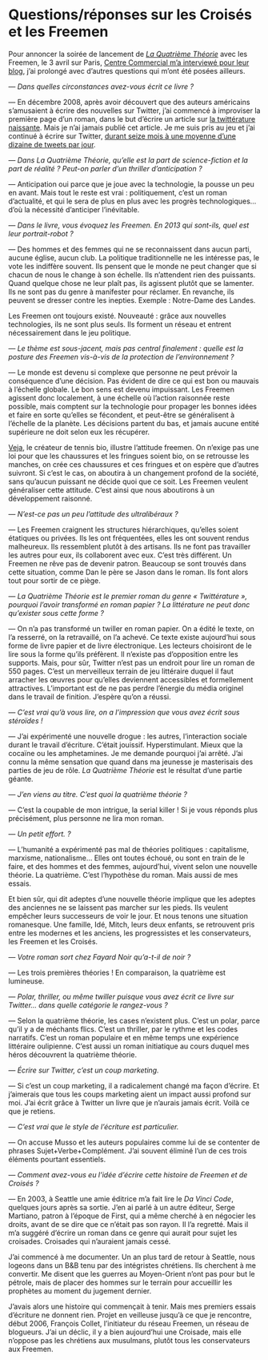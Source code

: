 # Questions/réponses sur les Croisés et les Freemen

Pour annoncer la soirée de lancement de [*La Quatrième Théorie*](https://tcrouzet.com/la-quatrieme-theorie/) avec les Freemen, le 3 avril sur Paris, [Centre Commercial m’a interviewé pour leur blog](http://blog.centrecommercial.cc/2013/03/la-quatrieme-theorie-thierry-crouzet/), j’ai prolongé avec d’autres questions qui m’ont été posées ailleurs.<span id="more-32031"></span>

*— Dans quelles circonstances avez-vous écrit ce livre ?*

— En décembre 2008, après avoir découvert que des auteurs américains s’amusaient à écrire des nouvelles sur Twitter, j’ai commencé à improviser la première page d’un roman, dans le but d’écrire un article sur [la twittérature naissante](https://tcrouzet.com/la-quatrieme-theorie/la-quatrieme-theorie-liens/). Mais je n’ai jamais publié cet article. Je me suis pris au jeu et j’ai continué à écrire sur Twitter, [durant seize mois à une moyenne d’une dizaine de tweets par jour](https://tcrouzet.com/la-quatrieme-theorie/la-quatrieme-theorie-historique/).

*— Dans La Quatrième Théorie, qu’elle est la part de science-fiction et la part de réalité ? Peut-on parler d’un thriller d’anticipation ?*

— Anticipation oui parce que je joue avec la technologie, la pousse un peu en avant. Mais tout le reste est vrai : politiquement, c’est un roman d’actualité, et qui le sera de plus en plus avec les progrès technologiques… d’où la nécessité d’anticiper l’inévitable.

*— Dans le livre, vous évoquez les Freemen. En 2013 qui sont-ils, quel est leur portrait-robot ?*

— Des hommes et des femmes qui ne se reconnaissent dans aucun parti, aucune église, aucun club. La politique traditionnelle ne les intéresse pas, le vote les indiffère souvent. Ils pensent que le monde ne peut changer que si chacun de nous le change à son échelle. Ils n’attendent rien des puissants. Quand quelque chose ne leur plaît pas, ils agissent plutôt que se lamenter. Ils ne sont pas du genre à manifester pour réclamer. En revanche, ils peuvent se dresser contre les inepties. Exemple : Notre-Dame des Landes.

Les Freemen ont toujours existé. Nouveauté : grâce aux nouvelles technologies, ils ne sont plus seuls. Ils forment un réseau et entrent nécessairement dans le jeu politique.

*— Le thème est sous-jacent, mais pas central finalement : quelle est la posture des Freemen vis-à-vis de la protection de l’environnement ?*

— Le monde est devenu si complexe que personne ne peut prévoir la conséquence d’une décision. Pas évident de dire ce qui est bon ou mauvais à l’échelle globale. Le bon sens est devenu impuissant. Les Freemen agissent donc localement, à une échelle où l’action raisonnée reste possible, mais comptent sur la technologie pour propager les bonnes idées et faire en sorte qu’elles se fécondent, et peut-être se généralisent à l’échelle de la planète. Les décisions partent du bas, et jamais aucune entité supérieure ne doit selon eux les récupérer.

[Veja](http://www.veja.fr/), le créateur de tennis bio, illustre l’attitude freemen. On n’exige pas une loi pour que les chaussures et les fringues soient bio, on se retrousse les manches, on crée ces chaussures et ces fringues et on espère que d’autres suivront. Si c’est le cas, on aboutira à un changement profond de la société, sans qu’aucun puissant ne décide quoi que ce soit. Les Freemen veulent généraliser cette attitude. C’est ainsi que nous aboutirons à un développement raisonné.

*— N’est-ce pas un peu l’attitude des ultralibéraux ?*

— Les Freemen craignent les structures hiérarchiques, qu’elles soient étatiques ou privées. Ils les ont fréquentées, elles les ont souvent rendus malheureux. Ils ressemblent plutôt à des artisans. Ils ne font pas travailler les autres pour eux, ils collaborent avec eux. C’est très différent. Un Freemen ne rêve pas de devenir patron. Beaucoup se sont trouvés dans cette situation, comme Dan le père se Jason dans le roman. Ils font alors tout pour sortir de ce piège.

*— La Quatrième Théorie est le premier roman du genre « Twittérature », pourquoi l’avoir transformé en roman papier ? La littérature ne peut donc qu’exister sous cette forme ?*

— On n’a pas transformé un twiller en roman papier. On a édité le texte, on l’a resserré, on la retravaillé, on l’a achevé. Ce texte existe aujourd’hui sous forme de livre papier et de livre électronique. Les lecteurs choisiront de le lire sous la forme qu’ils préfèrent. Il n’existe pas d’opposition entre les supports. Mais, pour sûr, Twitter n’est pas un endroit pour lire un roman de 550 pages. C’est un merveilleux terrain de jeu littéraire duquel il faut arracher les œuvres pour qu’elles deviennent accessibles et formellement attractives. L’important est de ne pas perdre l’énergie du média originel dans le travail de finition. J’espère qu’on a réussi.

*— C’est vrai qu’à vous lire, on a l’impression que vous avez écrit sous stéroïdes !*

— J’ai expérimenté une nouvelle drogue : les autres, l’interaction sociale durant le travail d’écriture. C’était jouissif. Hyperstimulant. Mieux que la cocaïne ou les amphetamines. Je me demande pourquoi j’ai arrêté. J’ai connu la même sensation que quand dans ma jeunesse je masterisais des parties de jeu de rôle. *La Quatrième Théorie* est le résultat d’une partie géante.

*— J’en viens au titre. C’est quoi la quatrième théorie ?*

— C’est la coupable de mon intrigue, la serial killer ! Si je vous réponds plus précisément, plus personne ne lira mon roman.

*— Un petit effort. ?*

— L’humanité a expérimenté pas mal de théories politiques : capitalisme, marxisme, nationalisme… Elles ont toutes échoué, ou sont en train de le faire, et des hommes et des femmes, aujourd’hui, vivent selon une nouvelle théorie. La quatrième. C’est l’hypothèse du roman. Mais aussi de mes essais.

Et bien sûr, qui dit adeptes d’une nouvelle théorie implique que les adeptes des anciennes ne se laissent pas marcher sur les pieds. Ils veulent empêcher leurs successeurs de voir le jour. Et nous tenons une situation romanesque. Une famille, Idé, Mitch, leurs deux enfants, se retrouvent pris entre les modernes et les anciens, les progressistes et les conservateurs, les Freemen et les Croisés.

*— Votre roman sort chez Fayard Noir qu’a-t-il de noir ?*

— Les trois premières théories ! En comparaison, la quatrième est lumineuse.

*— Polar, thriller, ou même twiller puisque vous avez écrit ce livre sur Twitter… dans quelle catégorie le rangez-vous ?*

— Selon la quatrième théorie, les cases n’existent plus. C’est un polar, parce qu’il y a de méchants flics. C’est un thriller, par le rythme et les codes narratifs. C’est un roman populaire et en même temps une expérience littéraire oulipienne. C’est aussi un roman initiatique au cours duquel mes héros découvrent la quatrième théorie.

*— Écrire sur Twitter, c’est un coup marketing.*

— Si c’est un coup marketing, il a radicalement changé ma façon d’écrire. Et j’aimerais que tous les coups marketing aient un impact aussi profond sur moi. J’ai écrit grâce à Twitter un livre que je n’aurais jamais écrit. Voilà ce que je retiens.

*— C’est vrai que le style de l’écriture est particulier.*

— On accuse Musso et les auteurs populaires comme lui de se contenter de phrases Sujet+Verbe+Complément. J’ai souvent éliminé l’un de ces trois éléments pourtant essentiels.

*— Comment avez-vous eu l’idée d’écrire cette histoire de Freemen et de Croisés ?*

— En 2003, à Seattle une amie éditrice m’a fait lire le *Da Vinci Code*, quelques jours après sa sortie. J’en ai parlé à un autre éditeur, Serge Martiano, patron à l’époque de First, qui a même cherché à en négocier les droits, avant de se dire que ce n’était pas son rayon. Il l’a regretté. Mais il m’a suggéré d’écrire un roman dans ce genre qui aurait pour sujet les croisades. Croisades qui n’auraient jamais cessé.

J’ai commencé à me documenter. Un an plus tard de retour à Seattle, nous logeons dans un B&amp;B tenu par des intégristes chrétiens. Ils cherchent à me convertir. Me disent que les guerres au Moyen-Orient n’ont pas pour but le pétrole, mais de placer des hommes sur le terrain pour accueillir les prophètes au moment du jugement dernier.

J’avais alors une histoire qui commençait à tenir. Mais mes premiers essais d’écriture ne donnent rien. Projet en veilleuse jusqu’à ce que je rencontre, début 2006, François Collet, l’initiateur du réseau Freemen, un réseau de blogueurs. J’ai un déclic, il y a bien aujourd’hui une Croisade, mais elle n’oppose pas les chrétiens aux musulmans, plutôt tous les conservateurs aux Freemen.
